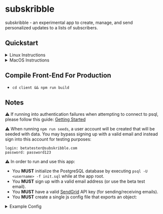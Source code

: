 # subskribble
subskribble - an experimental app to create, manage, and send personalized updates to a lists of subscribers.

## Quickstart
<details>
<summary>Linux Instructions</summary>
<ul style="list-style-type:circle">
  <li>Install NodeJS: <pre><code>curl -sL https://deb.nodesource.com/setup_8.x | sudo -E bash - && sudo apt-get update && install -y nodejs </code></pre>
  <li>Install and Configure PostgreSQL:</li>
  <ul>
    <li><pre><code>sudo apt-get install postgresql postgresql-contrib</code></pre></li>
    <li>Logs into PostgreSQL shell with default user "postgres": <pre><code>sudo -u postgres psql</code></pre></li>
    <li>Asks to set a password for "postgres"; after pressing enter, it'll prompt for the password: <pre><code>password postgres</code></pre></li>
    <li>Exits PostgreSQL shell: <pre><code>\q</code></pre></li>
  </ul>
  <li>Create a Custom postgreSQL User (optional):</li>
  <ul>
    <li>Logs into postgreSQL as "postgres": <pre><code>psql -U postgres</code></pre></li>
    <li>Creates a new user with a password: <pre><code>CREATE ROLE 'username' WITH LOGIN PASSWORD 'password';</code></pre></li>
    <li>Gives user limited ability to create DBs or GRANT ALL PRIVILEDGES ON DATABASE 'dbname' TO 'username';<pre><code>ALTER ROLE <username> CREATEDB;</code></pre></li>
    <li>Shows active DB maintainers: <pre><code>\du</code></pre></li>
    <li>Exits PostgreSQL shell: <pre><code>\q</code></pre></li>
  </ul>
  <li>Starting PostgreSQL on Boot (optional): <pre><code>sudo systemctl enable postgresql</pre></code></li>
  <li>Install App Dependencies: <pre><code>npm i && cd client && npm i</pre></code></li>
  <li>Seed DB and Run Node Server</li>
  <ul>
    <li>Required to initially create a DB, otherwise 'npm run seeds' afterward: <pre><code>psql -U <username> -f initDB.sql</code></pre></li>
    <li><pre><code>npm run dev</code></pre></li>
  </ul>
</ul>
</details>


<details>
<summary>MacOS Instructions</summary>
<ul style="list-style-type:circle">
  <li>Install Brew: <pre><code>/usr/bin/ruby -e "$(curl -fsSL https://raw.githubusercontent.com/Homebrew/install/master/install)"</code></pre></li>
  <li>Install NodeJS and PostgreSQL: <pre><code>brew update && brew install node && brew install postgresql</code></pre>
  <li>Configure PostgreSQL:</li>
  <li>Logs into PostgreSQL shell with default user "postgres": <pre><code>sudo -u postgres psql</code></pre></li>
  <li>Asks to set a password for "postgres"; after pressing enter, it'll prompt for the password: <pre><code>password postgres</code></pre></li>
  <li>Exits PostgreSQL shell: <pre><code>\q</code></pre></li>
  </ul>
  <li>Create a Custom postgreSQL User (optional):</li>
  <ul>
    <li>Logs into postgreSQL as "postgres": <pre><code>psql -U postgres</code></pre></li>
    <li>Creates a new user with a password: <pre><code>CREATE ROLE 'username' WITH LOGIN PASSWORD 'password';</code></pre></li>
    <li>Gives user limited ability to create DBs or GRANT ALL PRIVILEDGES ON DATABASE 'dbname' TO 'username';<pre><code>ALTER ROLE <username> CREATEDB;</code></pre></li>
    <li>Shows active DB maintainers: <pre><code>\du</code></pre></li>
    <li>Exits PostgreSQL shell: <pre><code>\q</code></pre></li>
  </ul>
  <li>Starting PostgreSQL on Boot (optional): <pre><code>brew services start postgresql</pre></code></li>
  Install App Dependencies: <pre><code>npm i && cd client && npm i</pre></code>
  Seed DB and Run Node Server
  <ul>
    <li>Required to initially create a DB, otherwise 'npm run seeds' afterward: <pre><code>psql -U <username> -f initDB.sql</code></pre></li>
    <li><pre><code>npm run dev</code></pre></li>
  </ul>
</ul>
</details>

## Compile Front-End For Production

- `cd client && npm run build`

## Notes
⚠️ If running into authentication failures when attempting to connect to psql, please follow this guide: <a href="https://connect.boundlessgeo.com/docs/suite/4.8/dataadmin/pgGettingStarted/firstconnect.html">Getting Started</a>

⚠️ When running `npm run seeds`, a user account will be created that will be seeded with data. You may bypass signing up with a valid email and instead sign into this account for testing purposes:
```
login: betatester@subskribble.com
password: password123
```

⚠️ In order to run and use this app:
- You **MUST** initialize the PostgreSQL database by executing `psql -U <username> -f init.sql` while at the app root.
- You **MUST** sign up with a valid email address (or use the beta test email).
- You **MUST** have a valid <a href="https://sendgrid.com/">SendGrid</a> API key (for sending/receiving emails).
- You **MUST** create a single js config file that exports an object:
<details>
<summary>Example Config</summary>
```javascript
module.exports = {
  "development": {
    apiURL: "http://localhost:3000/",
    cookieKey: "<unique_cookie_key>",
    database: "<postgres_db_name>",
    dbport: <postgres_db_port>,
    dbpassword: "<postgres_db_password>",
    dbowner: "<postgres_db_owner>",
    host: "localhost",
    port: 5000,
    sendgridAPIKey: "<sendgrid_api_key>",
    url: "http://localhost:5000/",
  },
  "production": {
    apiURL: "<host>",
    cookieKey: "<unique_cookie_key>",
    database: "<postgres_db_name>",
    dbport: <postgres_db_port>,
    dbpassword: "<postgres_db_password>",
    dbowner: "<postgres_db_owner>",
    host: "localhost",
    port: 5000,
    sendgridAPIKey: "<sendgrid_api_key>",
    url: "http://localhost:5000/",
  },
  "staging": {
    apiURL: "<host>",
    cookieKey: "<unique_cookie_key>",
    database: "<postgres_db_name>",
    dbport: <postgres_db_port>,
    dbpassword: "<postgres_db_password>",
    dbowner: "<postgres_db_owner>",
    host: "localhost",
    port: 5000,
    sendgridAPIKey: "<sendgrid_api_key>",
    url: "http://localhost:5000/",
  },
  "testing": {
    apiURL: "<host>",
    cookieKey: "<unique_cookie_key>",
    database: "<postgres_db_name>",
    dbport: <postgres_db_port>,
    dbpassword: "<postgres_db_password>",
    dbowner: "<postgres_db_owner>",
    host: "localhost",
    port: 5000,
    sendgridAPIKey: "<sendgrid_api_key>",
    url: "http://localhost:5000/",
  }
}
```
</details>
